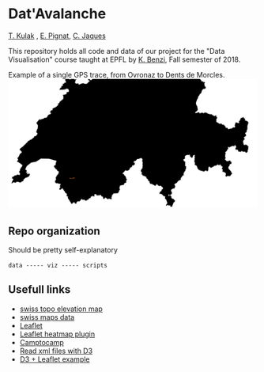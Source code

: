 # Dat'Avalanche

[T. Kulak](mailto:thibaut.kulak@idiap.ch) , [E. Pignat](mailto:emmanuel.pignat@idiap.ch), [C. Jaques](mailto:christian.jaques@idiap.ch)

This repository holds all code and data of our project for the "Data Visualisation" course taught at EPFL by [K. Benzi](https://www.kirellbenzi.com/), Fall semester of 2018.

Example of a single GPS trace, from Ovronaz to Dents de Morcles. 
![Dents de Morcles from Ovronaz](data/morcles.png)

## Repo organization

Should be pretty self-explanatory

```
data ----- viz ----- scripts
```


## Usefull links

* [swiss topo elevation map](http://bl.ocks.org/herrstucki/6312708)
* [swiss maps data](https://github.com/interactivethings/swiss-maps)
* [Leaflet](https://leafletjs.com/)
* [Leaflet heatmap plugin](https://github.com/Leaflet/Leaflet.heat)
* [Camptocamp](https://www.camptocamp.org/)
* [Read xml files with D3](https://github.com/chrissng/d3.gpx)
* [D3 + Leaflet example](http://bl.ocks.org/d3noob/9267535)